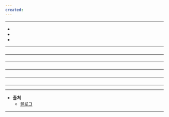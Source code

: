 ```yaml
---
created:
---
```

---
- 
- 
- 
---
###
#####

---
#####

---
#####

---
#####

---
#####

---

---
- **출처**
	- [블로그]()
---